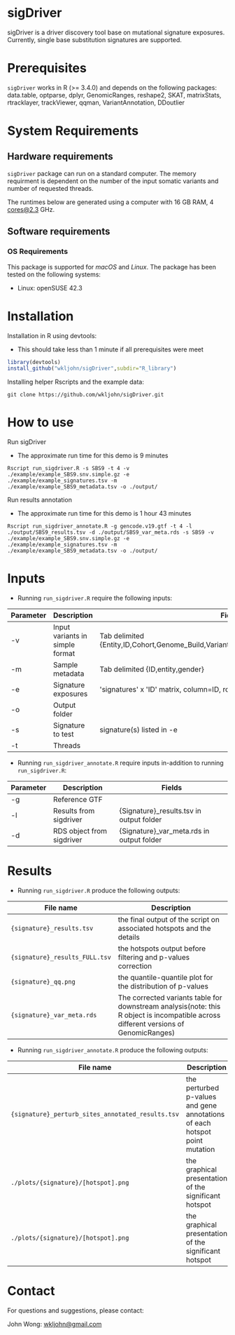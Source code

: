 # sigDriver
sigDriver is a driver discovery tool base on mutational signature exposures. Currently,  single base substitution signatures are supported.

# Prerequisites
`sigDriver` works in R (>= 3.4.0) and depends on the following packages: data.table, optparse, dplyr, GenomicRanges, reshape2, SKAT, matrixStats, rtracklayer, trackViewer, qqman, VariantAnnotation, DDoutlier


# System Requirements
## Hardware requirements
`sigDriver` package can run on a standard computer. The memory requirment is dependent on the number of the input somatic variants and number of requested threads.

The runtimes below are generated using a computer with 16 GB RAM, 4 cores@2.3 GHz.


## Software requirements
### OS Requirements
This package is supported for *macOS* and *Linux*. The package has been tested on the following systems:
+ Linux: openSUSE 42.3


# Installation
Installation in R using devtools:
+ This should take less than 1 minute if all prerequisites were meet
```R
library(devtools)
install_github("wkljohn/sigDriver",subdir="R_library")
```

Installing helper Rscripts and the example data: 
```console
git clone https://github.com/wkljohn/sigDriver.git
```

# How to use
Run sigDriver
+ The approximate run time for this demo is 9 minutes
```console
Rscript run_sigdriver.R -s SBS9 -t 4 -v ./example/example_SBS9.snv.simple.gz -e ./example/example_signatures.tsv -m ./example/example_SBS9_metadata.tsv -o ./output/
```

Run results annotation
+ The approximate run time for this demo is 1 hour 43 minutes
```console
Rscript run_sigdriver_annotate.R -g gencode.v19.gtf -t 4 -l ./output/SBS9_results.tsv -d ./output/SBS9_var_meta.rds -s SBS9 -v ./example/example_SBS9.snv.simple.gz -e ./example/example_signatures.tsv -m ./example/example_SBS9_metadata.tsv -o ./output/

```

# Inputs
+ Running `run_sigdriver.R` require the following inputs:

| Parameter | Description | Fields |
| --------- | ----------- | ------ |
| -v | Input variants in simple format | Tab delimited {Entity,ID,Cohort,Genome_Build,Variant_type(SNV/INDEL),Chr,Start,End,Ref,Alt} |
| -m | Sample metadata | Tab delimited {ID,entity,gender} |
| -e | Signature exposures | 'signatures' x 'ID' matrix, column=ID, row=Signature |
| -o | Output folder | |
| -s | Signature to test | signature(s) listed in -e |
| -t | Threads | |

+ Running `run_sigdriver_annotate.R` require inputs in-addition to running `run_sigdriver.R`:


| Parameter | Description | Fields |
| --------- | ----------- | ------ |
| -g | Reference GTF | |
| -l | Results from sigdriver | {Signature}_results.tsv in output folder |
| -d | RDS object from sigdriver | {Signature}_var_meta.rds in output folder |


# Results
+ Running `run_sigdriver.R` produce the following outputs:

| File name | Description |
| --------- | ----------- |
| `{signature}_results.tsv` | the final output of the script on associated hotspots and the details |
| `{signature}_results_FULL.tsv` | the hotspots output before filtering and p-values correction
| `{signature}_qq.png` | the quantile-quantile plot for the distribution of p-values
| `{signature}_var_meta.rds` | The corrected variants table for downstream analysis(note: this R object is incompatible across different versions of GenomicRanges)


+ Running `run_sigdriver_annotate.R` produce the following outputs:

| File name | Description |
| --------- | ----------- |
| `{signature}_perturb_sites_annotated_results.tsv` | the perturbed p-values and gene annotations of each hotspot point mutation |
| `./plots/{signature}/[hotspot].png` | the graphical presentation of the significant hotspot |
| `./plots/{signature}/[hotspot].png` | the graphical presentation of the significant hotspot |

# Contact
For questions and suggestions, please contact:

John Wong: wkljohn@gmail.com

